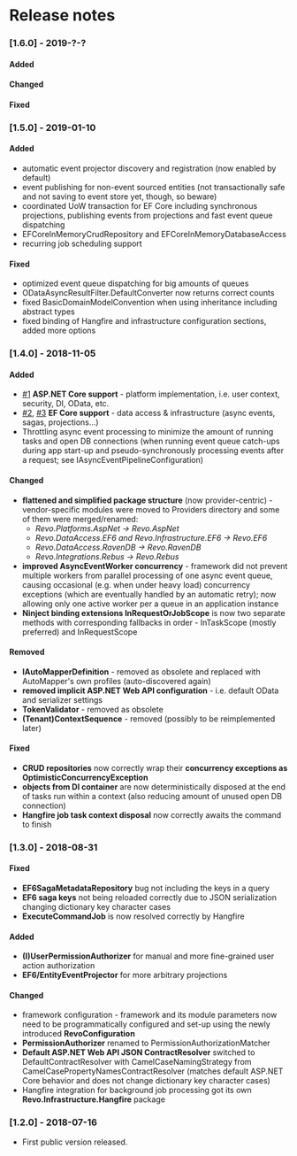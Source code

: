 # Release notes

### \[1.6.0\] - 2019-?-?

#### Added

#### Changed

#### Fixed

### \[1.5.0\] - 2019-01-10

#### Added

* automatic event projector discovery and registration \(now enabled by default\)
* event publishing for non-event sourced entities \(not transactionally safe and not saving to event store yet, though, so beware\)
* coordinated UoW transaction for EF Core including synchronous projections, publishing events from projections and fast event queue dispatching
* EFCoreInMemoryCrudRepository and EFCoreInMemoryDatabaseAccess
* recurring job scheduling support

#### Fixed

* optimized event queue dispatching for big amounts of queues
* ODataAsyncResultFilter.DefaultConverter now returns correct counts
* fixed BasicDomainModelConvention when using inheritance including abstract types
* fixed binding of Hangfire and infrastructure configuration sections, added more options

### \[1.4.0\] - 2018-11-05

#### Added

* [\#1](https://github.com/revoframework/Revo/issues/1) **ASP.NET Core support** - platform implementation, i.e. user context, security, DI, OData, etc.
* [\#2](https://github.com/revoframework/Revo/issues/2), [\#3](https://github.com/revoframework/Revo/issues/3) **EF Core support** - data access & infrastructure \(async events, sagas, projections...\)
* Throttling async event processing to minimize the amount of running tasks and open DB connections \(when running event queue catch-ups during app start-up and pseudo-synchronously processing events after a request; see IAsyncEventPipelineConfiguration\)

#### Changed

* **flattened and simplified package structure** \(now provider-centric\) - vendor-specific modules were moved to Providers directory and some of them were merged/renamed:
  * _Revo.Platforms.AspNet → Revo.AspNet_
  * _Revo.DataAccess.EF6 and Revo.Infrastructure.EF6 → Revo.EF6_
  * _Revo.DataAccess.RavenDB → Revo.RavenDB_
  * _Revo.Integrations.Rebus → Revo.Rebus_
* **improved AsyncEventWorker concurrency** - framework did not prevent multiple workers from parallel processing of one async event queue, causing occasional \(e.g. when under heavy load\) concurrency exceptions \(which are eventually handled by an automatic retry\); now allowing only one active worker per a queue in an application instance
* **Ninject binding extensions InRequestOrJobScope** is now two separate methods with corresponding fallbacks in order - InTaskScope \(mostly preferred\) and InRequestScope

#### Removed

* **IAutoMapperDefinition** - removed as obsolete and replaced with AutoMapper's own profiles \(auto-discovered again\)
* **removed implicit ASP.NET Web API configuration** - i.e. default OData and serializer settings
* **TokenValidator** - removed as obsolete
* **\(Tenant\)ContextSequence** - removed \(possibly to be reimplemented later\)

#### Fixed

* **CRUD repositories** now correctly wrap their **concurrency exceptions as OptimisticConcurrencyException**
* **objects from DI container** are now deterministically disposed at the end of tasks run within a context \(also reducing amount of unused open DB connection\)
* **Hangfire job task context disposal** now correctly awaits the command to finish

### \[1.3.0\] - 2018-08-31

#### Fixed

* **EF6SagaMetadataRepository** bug not including the keys in a query
* **EF6 saga keys** not being reloaded correctly due to JSON serialization changing dictionary key character cases
* **ExecuteCommandJob** is now resolved correctly by Hangfire

#### Added

* **\(I\)UserPermissionAuthorizer** for manual and more fine-grained user action authorization
* **EF6/EntityEventProjector** for more arbitrary projections

#### Changed

* framework configuration - framework and its module parameters now need to be programmatically configured and set-up using the newly introduced **RevoConfiguration**
* **PermissionAuthorizer** renamed to PermissionAuthorizationMatcher
* **Default ASP.NET Web API JSON ContractResolver** switched to DefaultContractResolver with CamelCaseNamingStrategy from CamelCasePropertyNamesContractResolver \(matches default ASP.NET Core behavior and does not change dictionary key character cases\)
* Hangfire integration for background job processing got its own **Revo.Infrastructure.Hangfire** package

### \[1.2.0\] - 2018-07-16

* First public version released.



